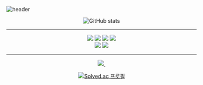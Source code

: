 ![header](https://capsule-render.vercel.app/api?type=waving&color=auto&customColorList=4&height=300&section=header&text=Chaeeun's%20GitHub&fontSize=90)

<div align="center">
    
![GitHub stats](https://github-readme-stats.vercel.app/api?username=limce106&show_icons=true&theme=holi)
</div>

---

<div align="center">
<img src="https://img.shields.io/badge/UnrealEngine-0E1128.svg?style=for-the-badge&logo=unrealengine&logoColor=#0E1128" />
<img src="https://img.shields.io/badge/Unity-FFFFFF.svg?style=for-the-badge&logo=unity&logoColor=black" />
<img src="https://img.shields.io/badge/C++-00599C.svg?style=for-the-badge&logo=cplusplus&logoColor=#00599C" />
<img src="https://img.shields.io/badge/C Sharp-A8B9CC.svg?style=for-the-badge&logo=visual-studio-code&logoColor=#A8B9CC" />
</div>

<div align="center">
<img src="https://img.shields.io/badge/Github-181717.svg?style=for-the-badge&logo=github&logoColor=white" />
<img src="https://img.shields.io/badge/VisualStudioCode-007ACC.svg?style=for-the-badge&logo=visual-studio-code&logoColor=white" />
</div>

---

<div align="center">
<a href="https://velog.io/@limce">
    <img src="https://img.shields.io/badge/Velog-1EBC8F?style=for-the-badge&logo=velog&logoColor=white" />&nbsp
  </a>
</div>

<div align="center">
    
[![Solved.ac
프로필](http://mazassumnida.wtf/api/mini/generate_badge?boj=limce106)](https://solved.ac/limce106)
</div>
